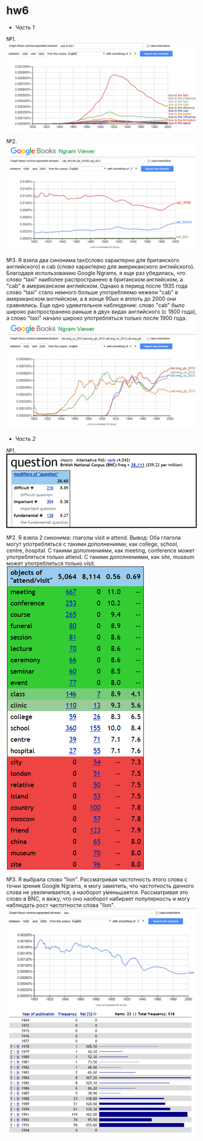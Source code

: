 # hw6
- *Часть 1*

№1. ![](https://github.com/Eremeevauliana12/hw6/blob/master/DUE%20TO%20THE.png)

№2. ![](https://github.com/Eremeevauliana12/hw6/blob/master/call%20noun%2C%20verb%2C%20adj.png)

№3. Я взяла два синонима taxi(слово характерно для британского английского) и cab (слово характерно для американского английского).
Благодаря использованию  Google Ngrams, я еще раз убедилась, что слово "taxi" наиболее распространено в британском английском, а "cab" в американском английском. Однако в период после 1935 года слово "taxi" стало немного больше употребляемо нежели "cab" в американском английском, а в конце 90ых и вплоть до 2000 они сравнялись. Еще одно удивительное наблюдение: слово "cab" было широко распространено раньше в двух видах английского (с 1800 года), а слово "taxi" начало широко употребляться только после 1900 года.
![](https://github.com/Eremeevauliana12/hw6/blob/master/cabtaxi.jpg)

- *Часть 2*

№1. ![](https://github.com/Eremeevauliana12/hw6/blob/master/modifiers.png)

№2. Я взяла 2 синонима: глаголы visit и attend. Вывод: Оба глагола могут употребляться с такими дополнениями, как college, school, centre, hospital. С такими дополнениями, как meeting, conference может употребляться только attend.  С такими дополнениями, как site, museum может употребляться только visit. 
![](https://github.com/Eremeevauliana12/hw6/blob/master/two%20two.png)

№3. 
Я выбрала слово "lion". Рассматривая частотность этого слова с точки зрения Google Ngrams, я могу заметить, что частотность данного слова не увеличивается, а наоборот уменьшается. Рассматривая это слово в BNC, я вижу, что оно наоборот набирает популярность и могу наблюдать рост частотности слова "lion".
![](https://github.com/Eremeevauliana12/hw6/blob/master/lion.png)
![](https://github.com/Eremeevauliana12/hw6/blob/master/lion%202.png)
